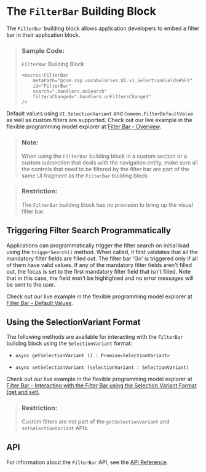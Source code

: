 <!-- loio78386110817d43978ffd6988d1704e38 -->

# The `FilterBar` Building Block

The `FilterBar` building block allows application developers to embed a filter bar in their application block.

> ### Sample Code:  
> `FilterBar` Building Block
> 
> ```
> <macros:FilterBar
>     metaPath="@com.sap.vocabularies.UI.v1.SelectionFields#SF1"
>     id="FilterBar"
>     search=".handlers.onSearch"
>     filtersChanged=".handlers.onFiltersChanged"
> />
> ```

Default values using `UI.SelectionVariant` and `Common.FilterDefaultValue` as well as custom filters are supported. Check out our live example in the flexible programming model explorer at [Filter Bar - Overview](https://ui5.sap.com/test-resources/sap/fe/core/fpmExplorer/index.html#/buildingBlocks/filterBar/filterBarDefault).

> ### Note:  
> When using the `FilterBar` building block in a custom section or a custom subsection that deals with the navigation entity, make sure all the controls that need to be filtered by the filter bar are part of the same UI fragment as the `FilterBar` building block.

> ### Restriction:  
> The `FilterBar` building block has no provision to bring up the visual filter bar.



<a name="loio78386110817d43978ffd6988d1704e38__section_aqj_15s_qxb"/>

## Triggering Filter Search Programmatically

Applications can programmatically trigger the filter search on initial load using the `triggerSearch()` method. When called, it first validates that all the mandatory filter fields are filled out. The filter bar 'Go' is triggered only if all of them have valid values. If any of the mandatory filter fields aren't filled out, the focus is set to the first mandatory filter field that isn't filled. Note that in this case, the field won't be highlighted and no error messages will be sent to the user.

Check out our live example in the flexible programming model explorer at [Filter Bar - Default Values](https://ui5.sap.com/test-resources/sap/fe/core/fpmExplorer/index.html#/buildingBlocks/filterBar/filterBarAnnotationDefaults).



<a name="loio78386110817d43978ffd6988d1704e38__section_vgz_4gz_xxb"/>

## Using the SelectionVariant Format

The following methods are available for interacting with the `FilterBar` building block using the `SelectionVariant` format:

-   `async getSelectionVariant () : Promise<SelectionVariant>`

-   `async setSelectionVariant (selectionVariant : SelectionVariant)`


Check out our live example in the flexible programming model explorer at [Filter Bar - Interacting with the Filter Bar using the Selection Variant Format \(get and set\)](https://ui5.sap.com/test-resources/sap/fe/core/fpmExplorer/index.html#/buildingBlocks/filterBar/filterBarSVPublicAPIs).

> ### Restriction:  
> Custom filters are not part of the `getSelectionVariant` and `setSelectionVariant` APIs.



<a name="loio78386110817d43978ffd6988d1704e38__section_x1y_jks_j5b"/>

## API

For information about the `FilterBar` API, see the [API Reference](https://ui5.sap.com/#/api/sap.fe.macros.FilterBar).

